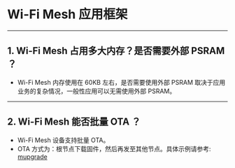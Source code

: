 # Wi-Fi Mesh 应用框架

<style>
body {counter-reset: h2}
  h2 {counter-reset: h3}
  h2:before {counter-increment: h2; content: counter(h2) ". "}
  h3:before {counter-increment: h3; content: counter(h2) "." counter(h3) ". "}
  h2.nocount:before, h3.nocount:before, { content: ""; counter-increment: none }
</style>

---

## Wi-Fi Mesh 占用多大内存？是否需要外部 PSRAM ？

- Wi-Fi Mesh 内存使用在 60KB 左右，是否需要使用外部 PSRAM 取决于应用业务的复杂情况，一般性应用可以无需使用外部 PSRAM。

---

## Wi-Fi Mesh 能否批量 OTA ？

- Wi-Fi Mesh 设备支持批量 OTA。
- OTA ⽅式为：根节点下载固件，然后再发至其他节点。具体示例请参考: [mupgrade](https://github.com/espressif/esp-mdf/tree/master/examples/function_demo/mupgrade)
